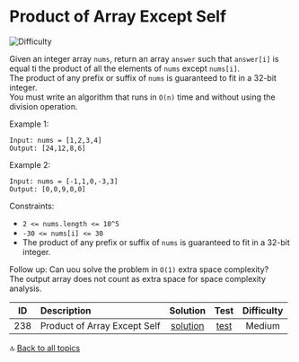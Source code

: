 [//]: # (Copyright [2023] [Anton Kotler kotler.developer@gmail.com] License MIT)

# Product of Array Except Self

![Difficulty](https://img.shields.io/badge/Difficulty-Medium-548af7)

Given an integer array `nums`, return an array `answer` such that `answer[i]` is equal ti the product of all the
elements of `nums` except `nums[i]`.  
The product of any prefix or suffix of `nums` is guaranteed to fit in a 32-bit integer.  
You must write an algorithm that runs in `O(n)` time and without using the division operation.

Example 1:

```
Input: nums = [1,2,3,4]
Output: [24,12,8,6]
```

Example 2:

```
Input: nums = [-1,1,0,-3,3]
Output: [0,0,9,0,0]
```

Constraints:

- `2 <= nums.length <= 10^5`
- `-30 <= nums[i] <= 30`
- The product of any prefix or suffix of `nums` is guaranteed to fit in a 32-bit integer.

Follow up: Can uou solve the problem in `O(1)` extra space complexity?  
The output array does not count as extra space for space complexity analysis.

| ID  | Description                  |           Solution           |                                        Test                                        | Difficulty |
|:---:|:-----------------------------|:----------------------------:|:----------------------------------------------------------------------------------:|:----------:|
| 238 | Product of Array Except Self | [solution](./Solution238.kt) | [test](../../../../../../src/test/kotlin/exercise/medium/id238/Solution238Test.kt) |   Medium   |

:top: [Back to all topics](https://github.com/kotler-dev/kotlin-leetcode)
